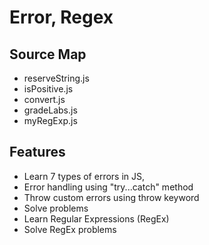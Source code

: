 # Error, Regex

## Source Map

- reserveString.js
- isPositive.js
- convert.js
- gradeLabs.js
- myRegExp.js

## Features

- Learn 7 types of errors in JS,
- Error handling using "try...catch" method
- Throw custom errors using throw keyword
- Solve problems
- Learn Regular Expressions (RegEx)
- Solve RegEx problems
